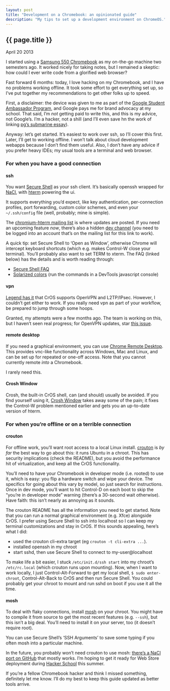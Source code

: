 ```yaml
---
layout: post
title: "Development on a Chromebook: an opinionated guide"
description: "My tips to set up a development environment on ChromeOS."
---
```


{{ page.title }}
----------------

<p class="meta">April 20 2013</p>

I started using a
[Samsung 550 Chromebook](http://www.google.com/intl/en/chrome/devices/chromebook-samsung-550.html)
as my on-the-go machine two semesters ago. It worked nicely for
taking notes, but I remained a skeptic: how could I ever write code
from a glorified web browser?

Fast forward 6 months: today, I love hacking on my Chromebook, and
I have no problems working offline. It took some effort to get
everything set up, so I’ve put together my recommendations to get
other folks up to speed.

First, a disclaimer: the device was given to me as part of the
[Google Student Ambassador Program](http://www.google.com/intl/en/jobs/students/proscho/programs/uscanada/ambassador/),
and Google pays me for brand advocacy at my school. That said, I’m
*not* getting paid to write this, and this is my advice, not
Google’s. I’m a hacker, not a shill (and I’ll even save hn the work
of linking
[pg’s submarine essay](http://www.paulgraham.com/submarine.html)).

Anyway: let’s get started. It’s easiest to work over ssh, so I’ll
cover this first. Later, I’ll get to working offline. I won’t talk
about cloud development webapps because I don’t find them useful.
Also, I don’t have any advice if you prefer heavy IDEs; my usual
tools are a terminal and web browser.

### For when you have a good connection

#### ssh

You want
[Secure Shell](https://chrome.google.com/webstore/detail/secure-shell/pnhechapfaindjhompbnflcldabbghjo)
as your ssh client. It’s basically openssh wrapped for
[NaCl](https://developers.google.com/native-client/), with
[hterm](https://groups.google.com/a/chromium.org/group/chromium-hterm)
powering the ui.

It supports everything you’d expect, like key authentication,
per-connection profiles, port forwarding, custom color schemes, and
even your `~/.ssh/config` file (well, probably; mine is simple).

The [chromium-hterm mailing list](http://goo.gl/RYHiK) is where
updates are posted. If you need an upcoming feature *now*, there’s
also a hidden [dev channel](http://goo.gl/cFZlv) (you need to be
logged into an account that’s on the mailing list for this link to
work).

A quick tip: set Secure Shell to ‘Open as Window’, otherwise Chrome
will intercept keyboard shortcuts (which e.g. makes Control-W close
your terminal). You’ll probably also want to set TERM to xterm. The
FAQ (linked below) has the details and is worth reading through:

-   [Secure Shell FAQ](http://goo.gl/3i5AJ)
-   [Solarized colors](https://gist.github.com/johnbender/5018685)
    (run the commands in a DevTools javascript console)

#### vpn

[Legend has it](http://support.google.com/chromeos/bin/answer.py?hl=en&answer=1282338)
that CrOS supports OpenVPN and L2TP/IPsec. However, I couldn’t get
either to work. If you really need vpn as part of your workflow, be
prepared to jump through some hoops.

Granted, my attempts were a few months ago. The team is working on
this, but I haven’t seen real progress; for OpenVPN updates, star
[this issue](https://code.google.com/p/chromium/issues/detail?id=217624).

#### remote desktop

If you need a graphical environment, you can use
[Chrome Remote Desktop](https://chrome.google.com/webstore/detail/chrome-remote-desktop/gbchcmhmhahfdphkhkmpfmihenigjmpp).
This provides vnc-like functionality across Windows, Mac and Linux,
and can be set up for repeated or one-off access. Note that you
cannot currently remote *into* a Chromebook.

I rarely need this.

#### Crosh Window

Crosh, the built-in CrOS shell, can (and should) usually be
avoided. If you find yourself using it,
[Crosh Window](https://chrome.google.com/webstore/detail/crosh-window/nhbmpbdladcchdhkemlojfjdknjadhmh?hl=en-US)
takes away some of the pain; it fixes the Control-W problem
mentioned earlier and gets you an up-to-date version of hterm.

### For when you’re offline or on a terrible connection

#### crouton

For offline work, you’ll want root access to a local Linux install.
[crouton](https://github.com/dnschneid/crouton) is *by far* the
best way to go about this: it runs Ubuntu in a chroot. This has
security implications (check the README), but you avoid the
performance hit of virtualization, and keep all the CrOS
functionality.

You’ll need to have your Chromebook in developer mode (i.e. rooted)
to use it, which is easy: you flip a hardware switch and wipe your
device. The specifics for going about this vary by model, so just
search for instructions. Once in dev mode, you’ll want to hit
Control-D on each boot to skip the “you’re in developer mode”
warning (there’s a 30-second wait otherwise). Have faith: this
isn’t nearly as annoying as it sounds.

The crouton README has all the information you need to get started.
Note that you can run a normal graphical environment (e.g. Xfce)
alongside CrOS. I prefer using Secure Shell to ssh into localhost
so I can keep my terminal customizations and stay in CrOS. If this
sounds appealing, here’s what I did:

-   used the crouton cli-extra target (eg
    `crouton -t cli-extra ...`).
-   installed openssh in my chroot
-   start sshd, then use Secure Shell to connect to
    my-user@localhost

To make life a bit easier, I stuck `/etc/init.d/ssh start` into my
chroot’s `/etc/rc.local` (which crouton runs upon mounting). Now,
when I want to work locally, I just Control-Alt-Forward to get my
local shell, `$ sudo enter-chroot`, Control-Alt-Back to CrOS and
then run Secure Shell. You could probably get your chroot to mount
and run sshd on boot if you use it all the time.

#### mosh

To deal with flaky connections, install
[mosh](http://mosh.mit.edu/) on your chroot. You might have to
compile it from source to get the most recent features (e.g.
`--ssh`), but this isn’t a big deal. You’ll need to install it on
your server, too (it doesn’t require root).

You can use Secure Shell’s ‘SSH Arguments’ to save some typing if
you often mosh into a particular machine.

In the future, you probably won’t need crouton to use mosh:
[there’s a NaCl port on GitHub](https://github.com/davidben/mosh-chrome)
that mostly works. I’m hoping to get it ready for Web Store
deployment during [Hacker School](https://www.hackerschool.com/)
this summer.

If you’re a fellow Chromebook hacker and think I missed something,
definitely let me know. I’ll do my best to keep this guide updated
as better tools arrive.
